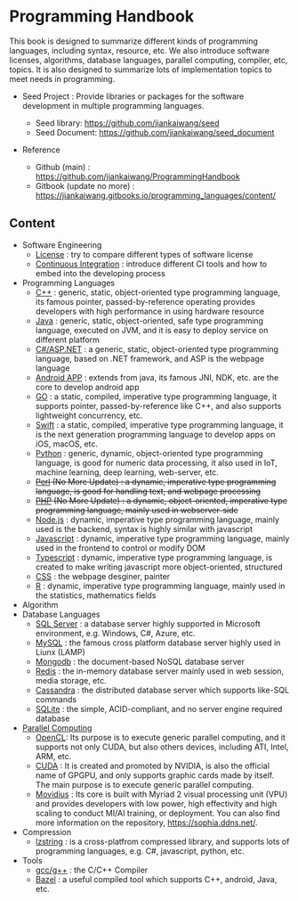 # Programming Handbook



This book is designed to summarize different kinds of programming languages, including syntax, resource, etc. We also introduce software licenses, algorithms, database languages, parallel computing, compiler, etc, topics. It is also designed to summarize lots of implementation topics to meet needs in programming.



* Seed Project : Provide libraries or packages for the software development in multiple programming languages.

  * Seed library: https://github.com/jiankaiwang/seed
  * Seed Document: https://github.com/jiankaiwang/seed_document

  

* Reference
  * Github (main) : https://github.com/jiankaiwang/ProgrammingHandbook
  * Gitbook (update no more) : https://jiankaiwang.gitbooks.io/programming_languages/content/



## Content



* Software Engineering
    * [License](license/README.md) : try to compare different types of software license
    * [Continuous Integration](continuous_integration/README.md) : introduce different CI tools and how to embed into the developing process
* Programming Languages
    * [C++](cpp/README.md) : generic, static, object-oriented type programming language, its famous pointer, passed-by-reference operating provides developers with high performance in using hardware resource
    * [Java](java/README.md) : generic, static, object-oriented, safe type programming language, executed on JVM, and it is easy to deploy service on different platform
    * [C#/ASP.NET](csharp/README.md) : a generic, static, object-oriented type programming language, based on .NET framework, and ASP is the webpage language
    * [Android APP](android/README.md) : extends from java, its famous JNI, NDK, etc. are the core to develop android app
    * [GO](go/README.md) : a static, compiled, imperative type programming language, it supports pointer, passed-by-reference like C++, and also supports lightweight concurrency, etc.
    * [Swift](swift/README.md) : a static, compiled, imperative type programming language, it is the next generation programming language to develop apps on iOS, macOS, etc.
    * [Python](python/README.md) : generic, dynamic, object-oriented type programming language, is good for numeric data processing, it also used in IoT, machine learning, deep learning, web-server, etc.
    * ~~[Perl](perl/README.md) (No More Update) : a dynamic, imperative type programming language, is good for handling text, and webpage processing~~
    * ~~[PHP](php/README.md) (No More Update) : a dynamic, object-oriented, imperative type programming language, mainly used in webserver-side~~
    * [Node.js](nodejs/README.md) : dynamic, imperative type programming language, mainly used is the backend, syntax is  highly similar with javascript
    * [Javascript](javascript/README.md) : dynamic, imperative type programming language, mainly used in the frontend to control or modify DOM
    * [Typescript](typescript/README.md) : dynamic, imperative type programming language, is created to make writing javascript more object-oriented, structured
    * [CSS](css/README.md) : the webpage desginer, painter
    * [R](rscript/README.md) : dynamic, imperative type programming language, mainly used in the statistics, mathematics fields
* Algorithm
* Database Languages
    * [SQL Server](sqlserver/README.md) : a database server highly supported in Microsoft environment, e.g. Windows, C#, Azure, etc. 
    * [MySQL](mysql/README.md) : the famous cross platform database server highly used in Liunx (LAMP) 
    * [Mongodb](mongodb/README.md) : the document-based NoSQL database server 
    * [Redis](redis/README.md) : the in-memory database server mainly used in web session, media storage, etc. 
    * [Cassandra](cassandra/README.md) : the distributed database server which supports like-SQL commands 
    * [SQLite](sqlite/README.md) : the simple, ACID-compliant, and no server engine required database
* [Parallel Computing](parallel/README.md)
    * [OpenCL](opencl/README.md): Its purpose is to execute generic parallel computing, and it supports not only CUDA, but also others devices, including ATI, Intel, ARM, etc.
    * [CUDA](cuda/README.md) : It is created and promoted by NVIDIA, is also the official name of GPGPU, and only supports graphic cards made by itself. The main purpose is to execute  generic parallel computing.
    * [Movidius](movidius/README.md) : Its core is built with Myriad 2 visual processing unit (VPU) and provides developers with low power, high effectivity and high scaling to conduct MI/AI training, or deployment. You can also find more information on the repository, https://sophia.ddns.net/.
* Compression
    * [lzstring](LZ-string/README.md) : is a cross-platfrom compressed library, and supports lots of programming languages, e.g. C#, javascript, python, etc.
* Tools
    * [gcc/g++](gccgpp/README.md) : the C/C++ Compiler
    * [Bazel](bazel/README.md) : a useful compiled tool which supports C++, android, Java, etc.




